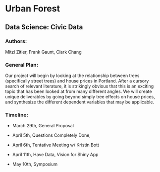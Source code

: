 # Urban Forest 
## Data Science: Civic Data

### Authors:
Mitzi Zitler, Frank Gaunt, Clark Chang

### General Plan:
Our project will begin by looking at the relationship between trees (specifically street trees) and house prices in Portland. After a cursory search of relevant literature, it is strikingly obvious that this is an exciting topic that has been looked at from many different angles. We will create unique deliverables by going beyond simply tree effects on house prices, and synthesize the different dependent variables that may be applicable.

### Timeline:
 - March 29th, General Proposal

 - April 5th, Questions Completely Done,

 - April 6th, Tentative Meeting w/ Kristin Bott
 
 - April 11th, Have Data, Vision for Shiny App

 - May 10th, Symposium
